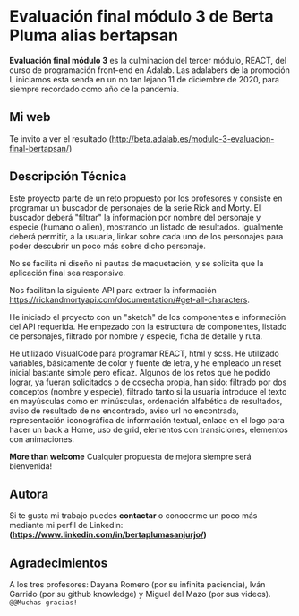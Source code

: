 # Evaluación final módulo 3 de Berta Pluma alias bertapsan

**Evaluación final módulo 3** es la culminación del tercer módulo, REACT, del curso de programación front-end en Adalab. Las adalabers de la promoción L iniciamos esta senda en un no tan lejano 11 de diciembre de 2020, para siempre recordado como año de la pandemia.

## Mi web

Te invito a ver el resultado (http://beta.adalab.es/modulo-3-evaluacion-final-bertapsan/)

## Descripción Técnica

Este proyecto parte de un reto propuesto por los profesores y consiste en programar un buscador de personajes de la serie Rick and Morty. El buscador deberá "filtrar" la información por nombre del personaje y especie (humano o alien), mostrando un listado de resultados. Igualmente deberá permitir, a la usuaria, linkar sobre cada uno de los personajes para poder descubrir un poco más sobre dicho personaje.

No se facilita ni diseño ni pautas de maquetación, y se solicita que la aplicación final sea responsive.

Nos facilitan la siguiente API para extraer la información https://rickandmortyapi.com/documentation/#get-all-characters.

He iniciado el proyecto con un "sketch" de los componentes e información del API requerida. He empezado con la estructura de componentes, listado de personajes, filtrado por nombre y especie, ficha de detalle y ruta.

He utilizado VisualCode para programar REACT, html y scss.
He utilizado variables, básicamente de color y fuente de letra, y he empleado un reset inicial bastante simple pero eficaz.
Algunos de los retos que he podido lograr, ya fueran solicitados o de cosecha propia, han sido: filtrado por dos conceptos (nombre y especie), filtrado tanto si la usuaria introduce el texto en mayúsculas como en minúsculas, ordenación alfabética de resultados, aviso de resultado de no encontrado, aviso url no encontrada, representación iconográfica de información textual, enlace en el logo para hacer un back a Home, uso de grid, elementos con transiciones, elementos con animaciones.

**More than welcome** Cualquier propuesta de mejora siempre será bienvenida!

## Autora

Si te gusta mi trabajo puedes **contactar** o conocerme un poco más mediante mi perfil de Linkedin:
**(https://www.linkedin.com/in/bertaplumasanjurjo/)**

## Agradecimientos

A los tres profesores: Dayana Romero (por su infinita paciencia), Iván Garrido (por su github knowledge) y Miguel del Mazo (por sus videos).
`@@Muchas gracias!`
